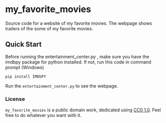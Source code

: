 # my_favorite_movies 
Source code for a website of my favorite movies. The webpage shows trailers of the some of my favorite movies. 

## Quick Start 

Before running the entertainment_center.py , make sure you have the imdbpy package for python installed. If not, run this code in command prompt (Windows)

```
pip install IMDbPY
```

Run the `entertainment_center.py` to see the webpage. 




### License

`my_favorite_movies` is a public domain work, dedicated using
[CC0 1.0](https://creativecommons.org/publicdomain/zero/1.0/). Feel free to do whatever you want with it.



